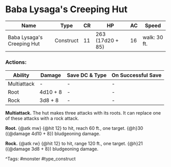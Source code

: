 # Baba Lysaga's Creeping Hut

| Name | Type | CR | HP | AC | Speed |
|------|------|----|----|----|-------|
| Baba Lysaga's Creeping Hut | Construct | 11 | 263 (17d20 + 85) | 16 | walk: 30 ft. |

### Actions:

| Ability | Damage | Save DC & Type | On Successful Save |
|---------|--------|----------------|--------------------|
| Multiattack | - | - | - |
| Root | 4d10 + 8 | - | - |
| Rock | 3d8 + 8 | - | - |


**Multiattack.** The hut makes three attacks with its roots. It can replace one of these attacks with a rock attack.

**Root.** {@atk mw} {@hit 12} to hit, reach 60 ft., one target. {@h}30 ({@damage 4d10 + 8}) bludgeoning damage.

**Rock.** {@atk rw} {@hit 12} to hit, range 120 ft., one target. {@h}21 ({@damage 3d8 + 8}) bludgeoning damage.

^Tags: #monster #type_construct
